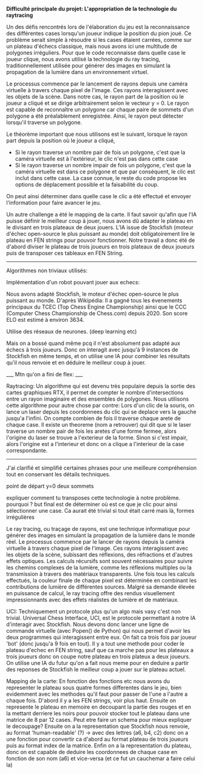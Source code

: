 **Difficulté principale du projet: L'appropriation de la technologie du raytracing**

Un des défis rencontrés lors de l'élaboration du jeu est la reconnaissance des différentes cases lorsqu'un joueur indique la position du pion joué. Ce problème serait simple à résoudre si les cases étaient carrées, comme sur un plateau d'échecs classique, mais nous avons ici une multitude de polygones irréguliers. Pour que le code reconnaisse dans quelle case le joueur clique, nous avons utilisé la technologie du ray tracing, traditionnellement utilisée pour générer des images en simulant la propagation de la lumière dans un environnement virtuel. 

Le processus commence par le lancement de rayons depuis une caméra virtuelle à travers chaque pixel de l'image. Ces rayons interagissent avec les objets de la scène. Dans notre cas, le rayon part de la position où le joueur a cliqué et se dirige arbitrairement selon le vecteur y = 0. Le rayon est capable de reconnaître un polygone car chaque paire de sommets d'un polygone a été préalablement enregistrée. Ainsi, le rayon peut détecter lorsqu'il traverse un polygone.

Le théorème important que nous utilisons est le suivant, lorsque le rayon part depuis la position où le joueur a cliqué,
- Si le rayon traverse un nombre pair de fois un polygone, c'est que la caméra virtuelle est à l'extérieur, le clic n'est pas dans cette case
- Si le rayon traverse un nombre impair de fois un polygone, c'est que la caméra virtuelle est dans ce polygone et que par conséquent, le clic est inclut dans cette case. La case connue, le reste du code propose les options de déplacement possible et la faisabilité du coup.

On peut ainsi déterminer dans quelle case le clic a été effectué et envoyer l'information pour faire avancer le jeu.

Un autre challenge a été le mapping de la carte.
Il faut savoir qu'afin que l'IA puisse définir le meilleur coup à jouer, nous avons dû adapter le plateau en le divisant en trois plateaux de deux jouers. L'IA issue de Stockfish (moteur d'échec open-source le plus puissant au monde) doit obligatoirement lire le plateau en FEN strings pour pouvoir fonctionner. Notre travail a donc été de d'abord diviser le plateau de trois joueurs en trois plateaux de deux joueurs puis de transposer ces tableaux en FEN String.



---








































Algorithmes non triviaux utilisés:

Implémentation d'un robot pouvant jouer aux echecs:

Nous avons adapté Stockfish, le moteur d'échec open-source le plus puissant au monde.
D'après Wikipédia:
Il a gagné tous les évenements principaux du TCEC (Top Chess Engine Championship) ainsi que le CCC (Computer Chess Championship de Chess.com) depuis 2020.
Son score ELO est estimé à environ 3634.

Utilise des réseaux de neurones. (deep learning etc)

Mais on a bossé quand même pcq il n'est absolument pas adapté aux échecs à trois joueurs.
Donc on interagit avec jusqu'à 9 instances de Stockfish en même temps, et on utilise une IA pour combiner les résultats qu'il nous renvoie et en déduire le meilleur coup à jouer.

___ Mtn qu'on a fini de flex: ___

Raytracing:
Un algorithme qui est devenu très populaire depuis la sortie des cartes graphiques RTX, il permet de compter le nombre d'intersections entre un rayon imaginaire et des ensembles de polygones. 
Nous utilisons cette algorithme pour autre chose par contre:
Lors d'un clic de la souris, on lance un laser depuis les coordonnees du clic qui se deplace vers la gauche jusqu'a l'infini. On compte combien de fois il traverse chaque arete de chaque case. Il existe un theoreme (nom a retrouver) qui dit que si le laser traverse un nombre pair de fois les aretes d'une forme fermee, alors l'origine du laser se trouve a l'exterieur de la forme. Sinon si c'est impair, alors l'origine est a l'interieur et donc on a clique a l'interieur de la case correspondante.







---

J'ai clarifié et simplifié certaines phrases pour une meilleure compréhension tout en conservant les détails techniques.























point de départ y=0
deux sommets


expliquer comment tu transposes cette technologie à notre problème.
pourquoi ? but final est de déterminer où est ce que je clic pour ainsi sélectionner une case. Ca aurait été trivial si tout était carré mais là, formes irrégulières

Le ray tracing, ou traçage de rayons, est une technique informatique pour générer des images en simulant la propagation de la lumière dans le monde réel. Le processus commence par le lancer de rayons depuis la caméra virtuelle à travers chaque pixel de l'image. Ces rayons interagissent avec les objets de la scène, subissant des réflexions, des réfractions et d'autres effets optiques. Les calculs récursifs sont souvent nécessaires pour suivre les chemins complexes de la lumière, comme les réflexions multiples ou la transmission à travers des matériaux transparents. Une fois tous les calculs effectués, la couleur finale de chaque pixel est déterminée en combinant les contributions de lumière de différentes sources. Malgré sa demande élevée en puissance de calcul, le ray tracing offre des rendus visuellement impressionnants avec des effets réalistes de lumière et de matériaux.

UCI:
Techniquement un protocole plus qu'un algo mais vasy c'est non trivial.
Universal Chess Interface, UCI, est le protocole permettant à notre IA d'interagir avec Stockfish. 
Nous devons donc lancer une ligne de commande virtuelle (avec Popen() de Python) qui nous permet d'avoir les deux programmes qui interagissent entre eux.
On fait ca trois fois par joueur 'bot' (donc jusqu'a 9 fois en tout).
Il y a tout une methode pour coder le plateau d'echec en FEN string, sauf que ca marche pas pour les plateaux a trois joueurs donc on coupe notre plateau en trois plateux a deux joueurs. On utilise une IA du futur qu'on a fait nous meme pour en deduire a partir des reponses de Stockfish le meilleur coup a jouer sur le plateau actuel.

Mapping de la carte:
En fonction des fonctions etc nous avons du representer le plateau sous quatre formes differentes dans le jeu, bien evidemment avec les methodes qu'il faut pour passer de l'une a l'autre a chaque fois.
D'abord il y a les FEN strings, voir plus haut. Ensuite on represente le plateau en memoire en decoupant la partie des rouges et en la mettant derriere les noirs pour pouvoir stocker tout le plateau dans une matrice de 8 par 12 cases.
Peut etre faire un schema pour mieux expliquer le decoupage?
Ensuite on a la representation que Stockfish nous renvoie, au format 'human-readable' (?) -> avec des lettres (a6, b4, c2) donc on a une fonction pour convertir ca d'abord au format plateau de trois joueurs puis au format index de la matrice.
Enfin on a la representation du plateau, donc on est capable de deduire les coordonnees de chaque case en fonction de son nom (a6) et vice-versa (et ce fut un cauchemar a faire celui la)


